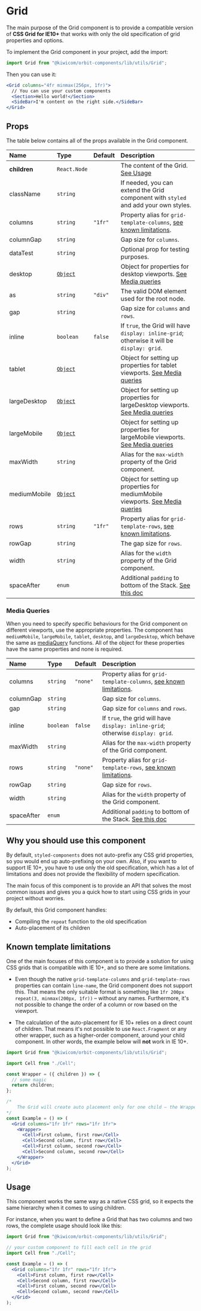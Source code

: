 # Grid

The main purpose of the Grid component is to provide a compatible version of **CSS Grid for IE10+** that works with only the old specification of grid properties and options.

To implement the Grid component in your project, add the import:

```jsx
import Grid from "@kiwicom/orbit-components/lib/utils/Grid";
```

Then you can use it:

```jsx
<Grid columns="4fr minmax(256px, 1fr)">
  // You can use your custom components
  <Section>Hello world!</Section>
  <SideBar>I'm content on the right side.</SideBar>
</Grid>
```

## Props

The table below contains all of the props available in the Grid component.

| Name         | Type                       | Default | Description                                                                                                                                                    |
| :----------- | :------------------------- | :------ | :------------------------------------------------------------------------------------------------------------------------------------------------------------- |
| **children** | `React.Node`               |         | The content of the Grid. [See Usage](#usage)                                                                                                                   |
| className    | `string`                   |         | If needed, you can extend the Grid component with `styled` and add your own styles.                                                                            |
| columns      | `string`                   | `"1fr"` | Property alias for `grid-template-columns`, [see known limitations](#known-template-limitations).                                                              |
| columnGap    | `string`                   |         | Gap size for `columns`.                                                                                                                                        |
| dataTest     | `string`                   |         | Optional prop for testing purposes.                                                                                                                            |
| desktop      | [`Object`](#media-queries) |         | Object for properties for desktop viewports. [See Media queries](#media-queries)                                                                               |
| as           | `string`                   | `"div"` | The valid DOM element used for the root node.                                                                                                                  |
| gap          | `string`                   |         | Gap size for `columns` and `rows`.                                                                                                                             |
| inline       | `boolean`                  | `false` | If `true`, the Grid will have `display: inline-grid`; otherwise it will be `display: grid`.                                                                    |
| tablet       | [`Object`](#media-queries) |         | Object for setting up properties for tablet viewports. [See Media queries](#media-queries)                                                                     |
| largeDesktop | [`Object`](#media-queries) |         | Object for setting up properties for largeDesktop viewports. [See Media queries](#media-queries)                                                               |
| largeMobile  | [`Object`](#media-queries) |         | Object for setting up properties for largeMobile viewports. [See Media queries](#media-queries)                                                                |
| maxWidth     | `string`                   |         | Alias for the `max-width` property of the Grid component.                                                                                                      |
| mediumMobile | [`Object`](#media-queries) |         | Object for setting up properties for mediumMobile viewports. [See Media queries](#media-queries)                                                               |
| rows         | `string`                   | `"1fr"` | Property alias for `grid-template-rows`, [see known limitations](#known-template-limitations).                                                                 |
| rowGap       | `string`                   |         | The gap size for `rows`.                                                                                                                                       |
| width        | `string`                   |         | Alias for the `width` property of the Grid component.                                                                                                          |
| spaceAfter   | `enum`                     |         | Additional `padding` to bottom of the Stack. [See this doc](https://github.com/kiwicom/orbit/tree/master/packages/orbit-components/src/common/getSpacingToken) |

### Media Queries

When you need to specify specific behaviours for the Grid component on different viewports, use the appropriate properties.
The component has `mediumMobile`, `largeMobile`, `tablet`, `desktop`, and `largeDesktop`, which behave the same as [mediaQuery](https://github.com/kiwicom/orbit/tree/master/packages/orbit-components/src/utils/mediaQuery) functions.
All of the object for these properties have the same properties and none is required.

| Name       | Type      | Default  | Description                                                                                                                                                    |
| :--------- | :-------- | :------- | :------------------------------------------------------------------------------------------------------------------------------------------------------------- |
| columns    | `string`  | `"none"` | Property alias for `grid-template-columns`, [see known limitations](#known-template-limitations).                                                              |
| columnGap  | `string`  |          | Gap size for `columns`.                                                                                                                                        |
| gap        | `string`  |          | Gap size for `columns` and `rows`.                                                                                                                             |
| inline     | `boolean` | `false`  | If `true`, the grid will have `display: inline-grid`; otherwise `display: grid`.                                                                               |
| maxWidth   | `string`  |          | Alias for the `max-width` property of the Grid component.                                                                                                      |
| rows       | `string`  | `"none"` | Property alias for `grid-template-rows`, [see known limitations](#known-template-limitations).                                                                 |
| rowGap     | `string`  |          | Gap size for `rows`.                                                                                                                                           |
| width      | `string`  |          | Alias for the `width` property of the Grid component.                                                                                                          |
| spaceAfter | `enum`    |          | Additional `padding` to bottom of the Stack. [See this doc](https://github.com/kiwicom/orbit/tree/master/packages/orbit-components/src/common/getSpacingToken) |

## Why you should use this component

By default, `styled-components` does not auto-prefix any CSS grid properties, so you would end up auto-prefixing on your own.
Also, if you want to support IE 10+, you have to use only the old specification, which has a lot of limitations and does not provide the flexibility of modern specification.

The main focus of this component is to provide an API that solves the most common issues and gives you a quick how to start using CSS grids in your project without worries.

By default, this Grid component handles:

- Compiling the `repeat` function to the old specification
- Auto-placement of its children

## Known template limitations

One of the main focuses of this component is to provide a solution for using CSS grids that is compatible with IE 10+, and so there are some limitations.

- Even though the native `grid-template-columns` and `grid-template-rows` properties can contain `line-name`, the Grid component does not support this.
  That means the only suitable format is something like `1fr 200px repeat(3, minmax(200px, 1fr))` – without any names.
  Furthermore, it's not possible to change the order of a column or row based on the viewport.

- The calculation of the auto-placement for IE 10+ relies on a direct count of children.
  That means it's not possible to use `React.Fragment` or any other wrapper, such as a higher-order component, around your child component.
  In other words, the example below will **not** work in IE 10+.

```jsx
import Grid from "@kiwicom/orbit-components/lib/utils/Grid";

import Cell from "./Cell";

const Wrapper = ({ children }) => {
  // some magic
  return children;
};

/*
    The Grid will create auto placement only for one child – the Wrapper component and therefore the placement will be broken in IE 10+.
*/
const Example = () => (
  <Grid columns="1fr 1fr" rows="1fr 1fr">
    <Wrapper>
      <Cell>First column, first row</Cell>
      <Cell>Second column, first row</Cell>
      <Cell>First column, second row</Cell>
      <Cell>Second column, second row</Cell>
    </Wrapper>
  </Grid>
);
```

## Usage

This component works the same way as a native CSS grid, so it expects the same hierarchy when it comes to using children.

For instance, when you want to define a Grid that has two columns and two rows, the complete usage should look like this:

```jsx
import Grid from "@kiwicom/orbit-components/lib/utils/Grid";

// your custom component to fill each cell in the grid
import Cell from "./Cell";

const Example = () => (
  <Grid columns="1fr 1fr" rows="1fr 1fr">
    <Cell>First column, first row</Cell>
    <Cell>Second column, first row</Cell>
    <Cell>First column, second row</Cell>
    <Cell>Second column, second row</Cell>
  </Grid>
);
```
